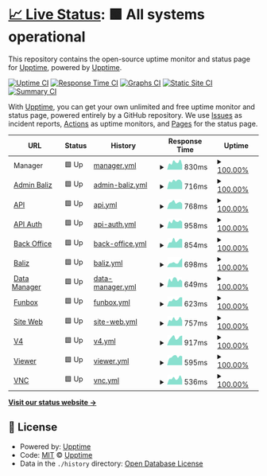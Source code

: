 # [📈 Live Status](https://demo.upptime.js.org): <!--live status--> **🟩 All systems operational**

This repository contains the open-source uptime monitor and status page for [Upptime](https://upptime.js.org), powered by [Upptime](https://github.com/upptime/upptime).

[![Uptime CI](https://github.com/nib216/upptime/workflows/Uptime%20CI/badge.svg)](https://github.com/nib216/upptime/actions?query=workflow%3A%22Uptime+CI%22)
[![Response Time CI](https://github.com/nib216/upptime/workflows/Response%20Time%20CI/badge.svg)](https://github.com/nib216/upptime/actions?query=workflow%3A%22Response+Time+CI%22)
[![Graphs CI](https://github.com/nib216/upptime/workflows/Graphs%20CI/badge.svg)](https://github.com/nib216/upptime/actions?query=workflow%3A%22Graphs+CI%22)
[![Static Site CI](https://github.com/nib216/upptime/workflows/Static%20Site%20CI/badge.svg)](https://github.com/nib216/upptime/actions?query=workflow%3A%22Static+Site+CI%22)
[![Summary CI](https://github.com/nib216/upptime/workflows/Summary%20CI/badge.svg)](https://github.com/nib216/upptime/actions?query=workflow%3A%22Summary+CI%22)

With [Upptime](https://upptime.js.org), you can get your own unlimited and free uptime monitor and status page, powered entirely by a GitHub repository. We use [Issues](https://github.com/upptime/upptime/issues) as incident reports, [Actions](https://github.com/nib216/upptime/actions) as uptime monitors, and [Pages](https://demo.upptime.js.org) for the status page.

<!--start: status pages-->
<!-- This summary is generated by Upptime (https://github.com/upptime/upptime) -->
<!-- Do not edit this manually, your changes will be overwritten -->
<!-- prettier-ignore -->
| URL | Status | History | Response Time | Uptime |
| --- | ------ | ------- | ------------- | ------ |
| <img alt="" src="https://icons.duckduckgo.com/ip3/null.ico" height="13"> Manager | 🟩 Up | [manager.yml](https://github.com/cartelmatic/upptime/commits/HEAD/history/manager.yml) | <details><summary><img alt="Response time graph" src="./graphs/manager/response-time-week.png" height="20"> 830ms</summary><br><a href="https://cartelmatic.github.io/upptime/history/manager"><img alt="Response time 856" src="https://img.shields.io/endpoint?url=https%3A%2F%2Fraw.githubusercontent.com%2Fcartelmatic%2Fupptime%2FHEAD%2Fapi%2Fmanager%2Fresponse-time.json"></a><br><a href="https://cartelmatic.github.io/upptime/history/manager"><img alt="24-hour response time 575" src="https://img.shields.io/endpoint?url=https%3A%2F%2Fraw.githubusercontent.com%2Fcartelmatic%2Fupptime%2FHEAD%2Fapi%2Fmanager%2Fresponse-time-day.json"></a><br><a href="https://cartelmatic.github.io/upptime/history/manager"><img alt="7-day response time 830" src="https://img.shields.io/endpoint?url=https%3A%2F%2Fraw.githubusercontent.com%2Fcartelmatic%2Fupptime%2FHEAD%2Fapi%2Fmanager%2Fresponse-time-week.json"></a><br><a href="https://cartelmatic.github.io/upptime/history/manager"><img alt="30-day response time 892" src="https://img.shields.io/endpoint?url=https%3A%2F%2Fraw.githubusercontent.com%2Fcartelmatic%2Fupptime%2FHEAD%2Fapi%2Fmanager%2Fresponse-time-month.json"></a><br><a href="https://cartelmatic.github.io/upptime/history/manager"><img alt="1-year response time 869" src="https://img.shields.io/endpoint?url=https%3A%2F%2Fraw.githubusercontent.com%2Fcartelmatic%2Fupptime%2FHEAD%2Fapi%2Fmanager%2Fresponse-time-year.json"></a></details> | <details><summary><a href="https://cartelmatic.github.io/upptime/history/manager">100.00%</a></summary><a href="https://cartelmatic.github.io/upptime/history/manager"><img alt="All-time uptime 99.44%" src="https://img.shields.io/endpoint?url=https%3A%2F%2Fraw.githubusercontent.com%2Fcartelmatic%2Fupptime%2FHEAD%2Fapi%2Fmanager%2Fuptime.json"></a><br><a href="https://cartelmatic.github.io/upptime/history/manager"><img alt="24-hour uptime 100.00%" src="https://img.shields.io/endpoint?url=https%3A%2F%2Fraw.githubusercontent.com%2Fcartelmatic%2Fupptime%2FHEAD%2Fapi%2Fmanager%2Fuptime-day.json"></a><br><a href="https://cartelmatic.github.io/upptime/history/manager"><img alt="7-day uptime 100.00%" src="https://img.shields.io/endpoint?url=https%3A%2F%2Fraw.githubusercontent.com%2Fcartelmatic%2Fupptime%2FHEAD%2Fapi%2Fmanager%2Fuptime-week.json"></a><br><a href="https://cartelmatic.github.io/upptime/history/manager"><img alt="30-day uptime 100.00%" src="https://img.shields.io/endpoint?url=https%3A%2F%2Fraw.githubusercontent.com%2Fcartelmatic%2Fupptime%2FHEAD%2Fapi%2Fmanager%2Fuptime-month.json"></a><br><a href="https://cartelmatic.github.io/upptime/history/manager"><img alt="1-year uptime 99.34%" src="https://img.shields.io/endpoint?url=https%3A%2F%2Fraw.githubusercontent.com%2Fcartelmatic%2Fupptime%2FHEAD%2Fapi%2Fmanager%2Fuptime-year.json"></a></details>
| <img alt="" src="https://icons.duckduckgo.com/ip3/admin-baliz.cartelmatic.com.ico" height="13"> [Admin Baliz](https://admin-baliz.cartelmatic.com/) | 🟩 Up | [admin-baliz.yml](https://github.com/cartelmatic/upptime/commits/HEAD/history/admin-baliz.yml) | <details><summary><img alt="Response time graph" src="./graphs/admin-baliz/response-time-week.png" height="20"> 716ms</summary><br><a href="https://cartelmatic.github.io/upptime/history/admin-baliz"><img alt="Response time 779" src="https://img.shields.io/endpoint?url=https%3A%2F%2Fraw.githubusercontent.com%2Fcartelmatic%2Fupptime%2FHEAD%2Fapi%2Fadmin-baliz%2Fresponse-time.json"></a><br><a href="https://cartelmatic.github.io/upptime/history/admin-baliz"><img alt="24-hour response time 575" src="https://img.shields.io/endpoint?url=https%3A%2F%2Fraw.githubusercontent.com%2Fcartelmatic%2Fupptime%2FHEAD%2Fapi%2Fadmin-baliz%2Fresponse-time-day.json"></a><br><a href="https://cartelmatic.github.io/upptime/history/admin-baliz"><img alt="7-day response time 716" src="https://img.shields.io/endpoint?url=https%3A%2F%2Fraw.githubusercontent.com%2Fcartelmatic%2Fupptime%2FHEAD%2Fapi%2Fadmin-baliz%2Fresponse-time-week.json"></a><br><a href="https://cartelmatic.github.io/upptime/history/admin-baliz"><img alt="30-day response time 774" src="https://img.shields.io/endpoint?url=https%3A%2F%2Fraw.githubusercontent.com%2Fcartelmatic%2Fupptime%2FHEAD%2Fapi%2Fadmin-baliz%2Fresponse-time-month.json"></a><br><a href="https://cartelmatic.github.io/upptime/history/admin-baliz"><img alt="1-year response time 779" src="https://img.shields.io/endpoint?url=https%3A%2F%2Fraw.githubusercontent.com%2Fcartelmatic%2Fupptime%2FHEAD%2Fapi%2Fadmin-baliz%2Fresponse-time-year.json"></a></details> | <details><summary><a href="https://cartelmatic.github.io/upptime/history/admin-baliz">100.00%</a></summary><a href="https://cartelmatic.github.io/upptime/history/admin-baliz"><img alt="All-time uptime 99.37%" src="https://img.shields.io/endpoint?url=https%3A%2F%2Fraw.githubusercontent.com%2Fcartelmatic%2Fupptime%2FHEAD%2Fapi%2Fadmin-baliz%2Fuptime.json"></a><br><a href="https://cartelmatic.github.io/upptime/history/admin-baliz"><img alt="24-hour uptime 100.00%" src="https://img.shields.io/endpoint?url=https%3A%2F%2Fraw.githubusercontent.com%2Fcartelmatic%2Fupptime%2FHEAD%2Fapi%2Fadmin-baliz%2Fuptime-day.json"></a><br><a href="https://cartelmatic.github.io/upptime/history/admin-baliz"><img alt="7-day uptime 100.00%" src="https://img.shields.io/endpoint?url=https%3A%2F%2Fraw.githubusercontent.com%2Fcartelmatic%2Fupptime%2FHEAD%2Fapi%2Fadmin-baliz%2Fuptime-week.json"></a><br><a href="https://cartelmatic.github.io/upptime/history/admin-baliz"><img alt="30-day uptime 100.00%" src="https://img.shields.io/endpoint?url=https%3A%2F%2Fraw.githubusercontent.com%2Fcartelmatic%2Fupptime%2FHEAD%2Fapi%2Fadmin-baliz%2Fuptime-month.json"></a><br><a href="https://cartelmatic.github.io/upptime/history/admin-baliz"><img alt="1-year uptime 99.28%" src="https://img.shields.io/endpoint?url=https%3A%2F%2Fraw.githubusercontent.com%2Fcartelmatic%2Fupptime%2FHEAD%2Fapi%2Fadmin-baliz%2Fuptime-year.json"></a></details>
| <img alt="" src="https://icons.duckduckgo.com/ip3/api.cartelmatic.com.ico" height="13"> [API](https://api.cartelmatic.com/APIDisponibilites/) | 🟩 Up | [api.yml](https://github.com/cartelmatic/upptime/commits/HEAD/history/api.yml) | <details><summary><img alt="Response time graph" src="./graphs/api/response-time-week.png" height="20"> 768ms</summary><br><a href="https://cartelmatic.github.io/upptime/history/api"><img alt="Response time 814" src="https://img.shields.io/endpoint?url=https%3A%2F%2Fraw.githubusercontent.com%2Fcartelmatic%2Fupptime%2FHEAD%2Fapi%2Fapi%2Fresponse-time.json"></a><br><a href="https://cartelmatic.github.io/upptime/history/api"><img alt="24-hour response time 621" src="https://img.shields.io/endpoint?url=https%3A%2F%2Fraw.githubusercontent.com%2Fcartelmatic%2Fupptime%2FHEAD%2Fapi%2Fapi%2Fresponse-time-day.json"></a><br><a href="https://cartelmatic.github.io/upptime/history/api"><img alt="7-day response time 768" src="https://img.shields.io/endpoint?url=https%3A%2F%2Fraw.githubusercontent.com%2Fcartelmatic%2Fupptime%2FHEAD%2Fapi%2Fapi%2Fresponse-time-week.json"></a><br><a href="https://cartelmatic.github.io/upptime/history/api"><img alt="30-day response time 755" src="https://img.shields.io/endpoint?url=https%3A%2F%2Fraw.githubusercontent.com%2Fcartelmatic%2Fupptime%2FHEAD%2Fapi%2Fapi%2Fresponse-time-month.json"></a><br><a href="https://cartelmatic.github.io/upptime/history/api"><img alt="1-year response time 763" src="https://img.shields.io/endpoint?url=https%3A%2F%2Fraw.githubusercontent.com%2Fcartelmatic%2Fupptime%2FHEAD%2Fapi%2Fapi%2Fresponse-time-year.json"></a></details> | <details><summary><a href="https://cartelmatic.github.io/upptime/history/api">100.00%</a></summary><a href="https://cartelmatic.github.io/upptime/history/api"><img alt="All-time uptime 99.43%" src="https://img.shields.io/endpoint?url=https%3A%2F%2Fraw.githubusercontent.com%2Fcartelmatic%2Fupptime%2FHEAD%2Fapi%2Fapi%2Fuptime.json"></a><br><a href="https://cartelmatic.github.io/upptime/history/api"><img alt="24-hour uptime 100.00%" src="https://img.shields.io/endpoint?url=https%3A%2F%2Fraw.githubusercontent.com%2Fcartelmatic%2Fupptime%2FHEAD%2Fapi%2Fapi%2Fuptime-day.json"></a><br><a href="https://cartelmatic.github.io/upptime/history/api"><img alt="7-day uptime 100.00%" src="https://img.shields.io/endpoint?url=https%3A%2F%2Fraw.githubusercontent.com%2Fcartelmatic%2Fupptime%2FHEAD%2Fapi%2Fapi%2Fuptime-week.json"></a><br><a href="https://cartelmatic.github.io/upptime/history/api"><img alt="30-day uptime 100.00%" src="https://img.shields.io/endpoint?url=https%3A%2F%2Fraw.githubusercontent.com%2Fcartelmatic%2Fupptime%2FHEAD%2Fapi%2Fapi%2Fuptime-month.json"></a><br><a href="https://cartelmatic.github.io/upptime/history/api"><img alt="1-year uptime 99.35%" src="https://img.shields.io/endpoint?url=https%3A%2F%2Fraw.githubusercontent.com%2Fcartelmatic%2Fupptime%2FHEAD%2Fapi%2Fapi%2Fuptime-year.json"></a></details>
| <img alt="" src="https://icons.duckduckgo.com/ip3/api-auth.cartelmatic.com.ico" height="13"> [API Auth](https://api-auth.cartelmatic.com/docs) | 🟩 Up | [api-auth.yml](https://github.com/cartelmatic/upptime/commits/HEAD/history/api-auth.yml) | <details><summary><img alt="Response time graph" src="./graphs/api-auth/response-time-week.png" height="20"> 958ms</summary><br><a href="https://cartelmatic.github.io/upptime/history/api-auth"><img alt="Response time 1034" src="https://img.shields.io/endpoint?url=https%3A%2F%2Fraw.githubusercontent.com%2Fcartelmatic%2Fupptime%2FHEAD%2Fapi%2Fapi-auth%2Fresponse-time.json"></a><br><a href="https://cartelmatic.github.io/upptime/history/api-auth"><img alt="24-hour response time 878" src="https://img.shields.io/endpoint?url=https%3A%2F%2Fraw.githubusercontent.com%2Fcartelmatic%2Fupptime%2FHEAD%2Fapi%2Fapi-auth%2Fresponse-time-day.json"></a><br><a href="https://cartelmatic.github.io/upptime/history/api-auth"><img alt="7-day response time 958" src="https://img.shields.io/endpoint?url=https%3A%2F%2Fraw.githubusercontent.com%2Fcartelmatic%2Fupptime%2FHEAD%2Fapi%2Fapi-auth%2Fresponse-time-week.json"></a><br><a href="https://cartelmatic.github.io/upptime/history/api-auth"><img alt="30-day response time 1070" src="https://img.shields.io/endpoint?url=https%3A%2F%2Fraw.githubusercontent.com%2Fcartelmatic%2Fupptime%2FHEAD%2Fapi%2Fapi-auth%2Fresponse-time-month.json"></a><br><a href="https://cartelmatic.github.io/upptime/history/api-auth"><img alt="1-year response time 1018" src="https://img.shields.io/endpoint?url=https%3A%2F%2Fraw.githubusercontent.com%2Fcartelmatic%2Fupptime%2FHEAD%2Fapi%2Fapi-auth%2Fresponse-time-year.json"></a></details> | <details><summary><a href="https://cartelmatic.github.io/upptime/history/api-auth">100.00%</a></summary><a href="https://cartelmatic.github.io/upptime/history/api-auth"><img alt="All-time uptime 99.43%" src="https://img.shields.io/endpoint?url=https%3A%2F%2Fraw.githubusercontent.com%2Fcartelmatic%2Fupptime%2FHEAD%2Fapi%2Fapi-auth%2Fuptime.json"></a><br><a href="https://cartelmatic.github.io/upptime/history/api-auth"><img alt="24-hour uptime 100.00%" src="https://img.shields.io/endpoint?url=https%3A%2F%2Fraw.githubusercontent.com%2Fcartelmatic%2Fupptime%2FHEAD%2Fapi%2Fapi-auth%2Fuptime-day.json"></a><br><a href="https://cartelmatic.github.io/upptime/history/api-auth"><img alt="7-day uptime 100.00%" src="https://img.shields.io/endpoint?url=https%3A%2F%2Fraw.githubusercontent.com%2Fcartelmatic%2Fupptime%2FHEAD%2Fapi%2Fapi-auth%2Fuptime-week.json"></a><br><a href="https://cartelmatic.github.io/upptime/history/api-auth"><img alt="30-day uptime 100.00%" src="https://img.shields.io/endpoint?url=https%3A%2F%2Fraw.githubusercontent.com%2Fcartelmatic%2Fupptime%2FHEAD%2Fapi%2Fapi-auth%2Fuptime-month.json"></a><br><a href="https://cartelmatic.github.io/upptime/history/api-auth"><img alt="1-year uptime 99.34%" src="https://img.shields.io/endpoint?url=https%3A%2F%2Fraw.githubusercontent.com%2Fcartelmatic%2Fupptime%2FHEAD%2Fapi%2Fapi-auth%2Fuptime-year.json"></a></details>
| <img alt="" src="https://icons.duckduckgo.com/ip3/bo.cartelmatic.com.ico" height="13"> [Back Office](https://bo.cartelmatic.com/) | 🟩 Up | [back-office.yml](https://github.com/cartelmatic/upptime/commits/HEAD/history/back-office.yml) | <details><summary><img alt="Response time graph" src="./graphs/back-office/response-time-week.png" height="20"> 854ms</summary><br><a href="https://cartelmatic.github.io/upptime/history/back-office"><img alt="Response time 817" src="https://img.shields.io/endpoint?url=https%3A%2F%2Fraw.githubusercontent.com%2Fcartelmatic%2Fupptime%2FHEAD%2Fapi%2Fback-office%2Fresponse-time.json"></a><br><a href="https://cartelmatic.github.io/upptime/history/back-office"><img alt="24-hour response time 1004" src="https://img.shields.io/endpoint?url=https%3A%2F%2Fraw.githubusercontent.com%2Fcartelmatic%2Fupptime%2FHEAD%2Fapi%2Fback-office%2Fresponse-time-day.json"></a><br><a href="https://cartelmatic.github.io/upptime/history/back-office"><img alt="7-day response time 854" src="https://img.shields.io/endpoint?url=https%3A%2F%2Fraw.githubusercontent.com%2Fcartelmatic%2Fupptime%2FHEAD%2Fapi%2Fback-office%2Fresponse-time-week.json"></a><br><a href="https://cartelmatic.github.io/upptime/history/back-office"><img alt="30-day response time 876" src="https://img.shields.io/endpoint?url=https%3A%2F%2Fraw.githubusercontent.com%2Fcartelmatic%2Fupptime%2FHEAD%2Fapi%2Fback-office%2Fresponse-time-month.json"></a><br><a href="https://cartelmatic.github.io/upptime/history/back-office"><img alt="1-year response time 813" src="https://img.shields.io/endpoint?url=https%3A%2F%2Fraw.githubusercontent.com%2Fcartelmatic%2Fupptime%2FHEAD%2Fapi%2Fback-office%2Fresponse-time-year.json"></a></details> | <details><summary><a href="https://cartelmatic.github.io/upptime/history/back-office">100.00%</a></summary><a href="https://cartelmatic.github.io/upptime/history/back-office"><img alt="All-time uptime 99.44%" src="https://img.shields.io/endpoint?url=https%3A%2F%2Fraw.githubusercontent.com%2Fcartelmatic%2Fupptime%2FHEAD%2Fapi%2Fback-office%2Fuptime.json"></a><br><a href="https://cartelmatic.github.io/upptime/history/back-office"><img alt="24-hour uptime 100.00%" src="https://img.shields.io/endpoint?url=https%3A%2F%2Fraw.githubusercontent.com%2Fcartelmatic%2Fupptime%2FHEAD%2Fapi%2Fback-office%2Fuptime-day.json"></a><br><a href="https://cartelmatic.github.io/upptime/history/back-office"><img alt="7-day uptime 100.00%" src="https://img.shields.io/endpoint?url=https%3A%2F%2Fraw.githubusercontent.com%2Fcartelmatic%2Fupptime%2FHEAD%2Fapi%2Fback-office%2Fuptime-week.json"></a><br><a href="https://cartelmatic.github.io/upptime/history/back-office"><img alt="30-day uptime 100.00%" src="https://img.shields.io/endpoint?url=https%3A%2F%2Fraw.githubusercontent.com%2Fcartelmatic%2Fupptime%2FHEAD%2Fapi%2Fback-office%2Fuptime-month.json"></a><br><a href="https://cartelmatic.github.io/upptime/history/back-office"><img alt="1-year uptime 99.36%" src="https://img.shields.io/endpoint?url=https%3A%2F%2Fraw.githubusercontent.com%2Fcartelmatic%2Fupptime%2FHEAD%2Fapi%2Fback-office%2Fuptime-year.json"></a></details>
| <img alt="" src="https://icons.duckduckgo.com/ip3/baliz.cartelmatic.com.ico" height="13"> [Baliz](https://baliz.cartelmatic.com/) | 🟩 Up | [baliz.yml](https://github.com/cartelmatic/upptime/commits/HEAD/history/baliz.yml) | <details><summary><img alt="Response time graph" src="./graphs/baliz/response-time-week.png" height="20"> 698ms</summary><br><a href="https://cartelmatic.github.io/upptime/history/baliz"><img alt="Response time 692" src="https://img.shields.io/endpoint?url=https%3A%2F%2Fraw.githubusercontent.com%2Fcartelmatic%2Fupptime%2FHEAD%2Fapi%2Fbaliz%2Fresponse-time.json"></a><br><a href="https://cartelmatic.github.io/upptime/history/baliz"><img alt="24-hour response time 1224" src="https://img.shields.io/endpoint?url=https%3A%2F%2Fraw.githubusercontent.com%2Fcartelmatic%2Fupptime%2FHEAD%2Fapi%2Fbaliz%2Fresponse-time-day.json"></a><br><a href="https://cartelmatic.github.io/upptime/history/baliz"><img alt="7-day response time 698" src="https://img.shields.io/endpoint?url=https%3A%2F%2Fraw.githubusercontent.com%2Fcartelmatic%2Fupptime%2FHEAD%2Fapi%2Fbaliz%2Fresponse-time-week.json"></a><br><a href="https://cartelmatic.github.io/upptime/history/baliz"><img alt="30-day response time 706" src="https://img.shields.io/endpoint?url=https%3A%2F%2Fraw.githubusercontent.com%2Fcartelmatic%2Fupptime%2FHEAD%2Fapi%2Fbaliz%2Fresponse-time-month.json"></a><br><a href="https://cartelmatic.github.io/upptime/history/baliz"><img alt="1-year response time 702" src="https://img.shields.io/endpoint?url=https%3A%2F%2Fraw.githubusercontent.com%2Fcartelmatic%2Fupptime%2FHEAD%2Fapi%2Fbaliz%2Fresponse-time-year.json"></a></details> | <details><summary><a href="https://cartelmatic.github.io/upptime/history/baliz">100.00%</a></summary><a href="https://cartelmatic.github.io/upptime/history/baliz"><img alt="All-time uptime 99.45%" src="https://img.shields.io/endpoint?url=https%3A%2F%2Fraw.githubusercontent.com%2Fcartelmatic%2Fupptime%2FHEAD%2Fapi%2Fbaliz%2Fuptime.json"></a><br><a href="https://cartelmatic.github.io/upptime/history/baliz"><img alt="24-hour uptime 100.00%" src="https://img.shields.io/endpoint?url=https%3A%2F%2Fraw.githubusercontent.com%2Fcartelmatic%2Fupptime%2FHEAD%2Fapi%2Fbaliz%2Fuptime-day.json"></a><br><a href="https://cartelmatic.github.io/upptime/history/baliz"><img alt="7-day uptime 100.00%" src="https://img.shields.io/endpoint?url=https%3A%2F%2Fraw.githubusercontent.com%2Fcartelmatic%2Fupptime%2FHEAD%2Fapi%2Fbaliz%2Fuptime-week.json"></a><br><a href="https://cartelmatic.github.io/upptime/history/baliz"><img alt="30-day uptime 100.00%" src="https://img.shields.io/endpoint?url=https%3A%2F%2Fraw.githubusercontent.com%2Fcartelmatic%2Fupptime%2FHEAD%2Fapi%2Fbaliz%2Fuptime-month.json"></a><br><a href="https://cartelmatic.github.io/upptime/history/baliz"><img alt="1-year uptime 99.35%" src="https://img.shields.io/endpoint?url=https%3A%2F%2Fraw.githubusercontent.com%2Fcartelmatic%2Fupptime%2FHEAD%2Fapi%2Fbaliz%2Fuptime-year.json"></a></details>
| <img alt="" src="https://icons.duckduckgo.com/ip3/data-manager.cartelmatic.com.ico" height="13"> [Data Manager](https://data-manager.cartelmatic.com/) | 🟩 Up | [data-manager.yml](https://github.com/cartelmatic/upptime/commits/HEAD/history/data-manager.yml) | <details><summary><img alt="Response time graph" src="./graphs/data-manager/response-time-week.png" height="20"> 649ms</summary><br><a href="https://cartelmatic.github.io/upptime/history/data-manager"><img alt="Response time 652" src="https://img.shields.io/endpoint?url=https%3A%2F%2Fraw.githubusercontent.com%2Fcartelmatic%2Fupptime%2FHEAD%2Fapi%2Fdata-manager%2Fresponse-time.json"></a><br><a href="https://cartelmatic.github.io/upptime/history/data-manager"><img alt="24-hour response time 498" src="https://img.shields.io/endpoint?url=https%3A%2F%2Fraw.githubusercontent.com%2Fcartelmatic%2Fupptime%2FHEAD%2Fapi%2Fdata-manager%2Fresponse-time-day.json"></a><br><a href="https://cartelmatic.github.io/upptime/history/data-manager"><img alt="7-day response time 649" src="https://img.shields.io/endpoint?url=https%3A%2F%2Fraw.githubusercontent.com%2Fcartelmatic%2Fupptime%2FHEAD%2Fapi%2Fdata-manager%2Fresponse-time-week.json"></a><br><a href="https://cartelmatic.github.io/upptime/history/data-manager"><img alt="30-day response time 673" src="https://img.shields.io/endpoint?url=https%3A%2F%2Fraw.githubusercontent.com%2Fcartelmatic%2Fupptime%2FHEAD%2Fapi%2Fdata-manager%2Fresponse-time-month.json"></a><br><a href="https://cartelmatic.github.io/upptime/history/data-manager"><img alt="1-year response time 655" src="https://img.shields.io/endpoint?url=https%3A%2F%2Fraw.githubusercontent.com%2Fcartelmatic%2Fupptime%2FHEAD%2Fapi%2Fdata-manager%2Fresponse-time-year.json"></a></details> | <details><summary><a href="https://cartelmatic.github.io/upptime/history/data-manager">100.00%</a></summary><a href="https://cartelmatic.github.io/upptime/history/data-manager"><img alt="All-time uptime 99.41%" src="https://img.shields.io/endpoint?url=https%3A%2F%2Fraw.githubusercontent.com%2Fcartelmatic%2Fupptime%2FHEAD%2Fapi%2Fdata-manager%2Fuptime.json"></a><br><a href="https://cartelmatic.github.io/upptime/history/data-manager"><img alt="24-hour uptime 100.00%" src="https://img.shields.io/endpoint?url=https%3A%2F%2Fraw.githubusercontent.com%2Fcartelmatic%2Fupptime%2FHEAD%2Fapi%2Fdata-manager%2Fuptime-day.json"></a><br><a href="https://cartelmatic.github.io/upptime/history/data-manager"><img alt="7-day uptime 100.00%" src="https://img.shields.io/endpoint?url=https%3A%2F%2Fraw.githubusercontent.com%2Fcartelmatic%2Fupptime%2FHEAD%2Fapi%2Fdata-manager%2Fuptime-week.json"></a><br><a href="https://cartelmatic.github.io/upptime/history/data-manager"><img alt="30-day uptime 100.00%" src="https://img.shields.io/endpoint?url=https%3A%2F%2Fraw.githubusercontent.com%2Fcartelmatic%2Fupptime%2FHEAD%2Fapi%2Fdata-manager%2Fuptime-month.json"></a><br><a href="https://cartelmatic.github.io/upptime/history/data-manager"><img alt="1-year uptime 99.29%" src="https://img.shields.io/endpoint?url=https%3A%2F%2Fraw.githubusercontent.com%2Fcartelmatic%2Fupptime%2FHEAD%2Fapi%2Fdata-manager%2Fuptime-year.json"></a></details>
| <img alt="" src="https://icons.duckduckgo.com/ip3/funbox.cartelmatic.com.ico" height="13"> [Funbox](https://funbox.cartelmatic.com/) | 🟩 Up | [funbox.yml](https://github.com/cartelmatic/upptime/commits/HEAD/history/funbox.yml) | <details><summary><img alt="Response time graph" src="./graphs/funbox/response-time-week.png" height="20"> 623ms</summary><br><a href="https://cartelmatic.github.io/upptime/history/funbox"><img alt="Response time 648" src="https://img.shields.io/endpoint?url=https%3A%2F%2Fraw.githubusercontent.com%2Fcartelmatic%2Fupptime%2FHEAD%2Fapi%2Ffunbox%2Fresponse-time.json"></a><br><a href="https://cartelmatic.github.io/upptime/history/funbox"><img alt="24-hour response time 806" src="https://img.shields.io/endpoint?url=https%3A%2F%2Fraw.githubusercontent.com%2Fcartelmatic%2Fupptime%2FHEAD%2Fapi%2Ffunbox%2Fresponse-time-day.json"></a><br><a href="https://cartelmatic.github.io/upptime/history/funbox"><img alt="7-day response time 623" src="https://img.shields.io/endpoint?url=https%3A%2F%2Fraw.githubusercontent.com%2Fcartelmatic%2Fupptime%2FHEAD%2Fapi%2Ffunbox%2Fresponse-time-week.json"></a><br><a href="https://cartelmatic.github.io/upptime/history/funbox"><img alt="30-day response time 712" src="https://img.shields.io/endpoint?url=https%3A%2F%2Fraw.githubusercontent.com%2Fcartelmatic%2Fupptime%2FHEAD%2Fapi%2Ffunbox%2Fresponse-time-month.json"></a><br><a href="https://cartelmatic.github.io/upptime/history/funbox"><img alt="1-year response time 655" src="https://img.shields.io/endpoint?url=https%3A%2F%2Fraw.githubusercontent.com%2Fcartelmatic%2Fupptime%2FHEAD%2Fapi%2Ffunbox%2Fresponse-time-year.json"></a></details> | <details><summary><a href="https://cartelmatic.github.io/upptime/history/funbox">100.00%</a></summary><a href="https://cartelmatic.github.io/upptime/history/funbox"><img alt="All-time uptime 99.45%" src="https://img.shields.io/endpoint?url=https%3A%2F%2Fraw.githubusercontent.com%2Fcartelmatic%2Fupptime%2FHEAD%2Fapi%2Ffunbox%2Fuptime.json"></a><br><a href="https://cartelmatic.github.io/upptime/history/funbox"><img alt="24-hour uptime 100.00%" src="https://img.shields.io/endpoint?url=https%3A%2F%2Fraw.githubusercontent.com%2Fcartelmatic%2Fupptime%2FHEAD%2Fapi%2Ffunbox%2Fuptime-day.json"></a><br><a href="https://cartelmatic.github.io/upptime/history/funbox"><img alt="7-day uptime 100.00%" src="https://img.shields.io/endpoint?url=https%3A%2F%2Fraw.githubusercontent.com%2Fcartelmatic%2Fupptime%2FHEAD%2Fapi%2Ffunbox%2Fuptime-week.json"></a><br><a href="https://cartelmatic.github.io/upptime/history/funbox"><img alt="30-day uptime 100.00%" src="https://img.shields.io/endpoint?url=https%3A%2F%2Fraw.githubusercontent.com%2Fcartelmatic%2Fupptime%2FHEAD%2Fapi%2Ffunbox%2Fuptime-month.json"></a><br><a href="https://cartelmatic.github.io/upptime/history/funbox"><img alt="1-year uptime 99.36%" src="https://img.shields.io/endpoint?url=https%3A%2F%2Fraw.githubusercontent.com%2Fcartelmatic%2Fupptime%2FHEAD%2Fapi%2Ffunbox%2Fuptime-year.json"></a></details>
| <img alt="" src="https://icons.duckduckgo.com/ip3/www.cartelmatic.com.ico" height="13"> [Site Web](https://www.cartelmatic.com/) | 🟩 Up | [site-web.yml](https://github.com/cartelmatic/upptime/commits/HEAD/history/site-web.yml) | <details><summary><img alt="Response time graph" src="./graphs/site-web/response-time-week.png" height="20"> 757ms</summary><br><a href="https://cartelmatic.github.io/upptime/history/site-web"><img alt="Response time 786" src="https://img.shields.io/endpoint?url=https%3A%2F%2Fraw.githubusercontent.com%2Fcartelmatic%2Fupptime%2FHEAD%2Fapi%2Fsite-web%2Fresponse-time.json"></a><br><a href="https://cartelmatic.github.io/upptime/history/site-web"><img alt="24-hour response time 628" src="https://img.shields.io/endpoint?url=https%3A%2F%2Fraw.githubusercontent.com%2Fcartelmatic%2Fupptime%2FHEAD%2Fapi%2Fsite-web%2Fresponse-time-day.json"></a><br><a href="https://cartelmatic.github.io/upptime/history/site-web"><img alt="7-day response time 757" src="https://img.shields.io/endpoint?url=https%3A%2F%2Fraw.githubusercontent.com%2Fcartelmatic%2Fupptime%2FHEAD%2Fapi%2Fsite-web%2Fresponse-time-week.json"></a><br><a href="https://cartelmatic.github.io/upptime/history/site-web"><img alt="30-day response time 783" src="https://img.shields.io/endpoint?url=https%3A%2F%2Fraw.githubusercontent.com%2Fcartelmatic%2Fupptime%2FHEAD%2Fapi%2Fsite-web%2Fresponse-time-month.json"></a><br><a href="https://cartelmatic.github.io/upptime/history/site-web"><img alt="1-year response time 769" src="https://img.shields.io/endpoint?url=https%3A%2F%2Fraw.githubusercontent.com%2Fcartelmatic%2Fupptime%2FHEAD%2Fapi%2Fsite-web%2Fresponse-time-year.json"></a></details> | <details><summary><a href="https://cartelmatic.github.io/upptime/history/site-web">100.00%</a></summary><a href="https://cartelmatic.github.io/upptime/history/site-web"><img alt="All-time uptime 99.98%" src="https://img.shields.io/endpoint?url=https%3A%2F%2Fraw.githubusercontent.com%2Fcartelmatic%2Fupptime%2FHEAD%2Fapi%2Fsite-web%2Fuptime.json"></a><br><a href="https://cartelmatic.github.io/upptime/history/site-web"><img alt="24-hour uptime 100.00%" src="https://img.shields.io/endpoint?url=https%3A%2F%2Fraw.githubusercontent.com%2Fcartelmatic%2Fupptime%2FHEAD%2Fapi%2Fsite-web%2Fuptime-day.json"></a><br><a href="https://cartelmatic.github.io/upptime/history/site-web"><img alt="7-day uptime 100.00%" src="https://img.shields.io/endpoint?url=https%3A%2F%2Fraw.githubusercontent.com%2Fcartelmatic%2Fupptime%2FHEAD%2Fapi%2Fsite-web%2Fuptime-week.json"></a><br><a href="https://cartelmatic.github.io/upptime/history/site-web"><img alt="30-day uptime 100.00%" src="https://img.shields.io/endpoint?url=https%3A%2F%2Fraw.githubusercontent.com%2Fcartelmatic%2Fupptime%2FHEAD%2Fapi%2Fsite-web%2Fuptime-month.json"></a><br><a href="https://cartelmatic.github.io/upptime/history/site-web"><img alt="1-year uptime 99.97%" src="https://img.shields.io/endpoint?url=https%3A%2F%2Fraw.githubusercontent.com%2Fcartelmatic%2Fupptime%2FHEAD%2Fapi%2Fsite-web%2Fuptime-year.json"></a></details>
| <img alt="" src="https://icons.duckduckgo.com/ip3/v4.cartelmatic.com.ico" height="13"> [V4](https://v4.cartelmatic.com/ABRN01COS001FR31000/Client/index.php) | 🟩 Up | [v4.yml](https://github.com/cartelmatic/upptime/commits/HEAD/history/v4.yml) | <details><summary><img alt="Response time graph" src="./graphs/v4/response-time-week.png" height="20"> 917ms</summary><br><a href="https://cartelmatic.github.io/upptime/history/v4"><img alt="Response time 1304" src="https://img.shields.io/endpoint?url=https%3A%2F%2Fraw.githubusercontent.com%2Fcartelmatic%2Fupptime%2FHEAD%2Fapi%2Fv4%2Fresponse-time.json"></a><br><a href="https://cartelmatic.github.io/upptime/history/v4"><img alt="24-hour response time 1160" src="https://img.shields.io/endpoint?url=https%3A%2F%2Fraw.githubusercontent.com%2Fcartelmatic%2Fupptime%2FHEAD%2Fapi%2Fv4%2Fresponse-time-day.json"></a><br><a href="https://cartelmatic.github.io/upptime/history/v4"><img alt="7-day response time 917" src="https://img.shields.io/endpoint?url=https%3A%2F%2Fraw.githubusercontent.com%2Fcartelmatic%2Fupptime%2FHEAD%2Fapi%2Fv4%2Fresponse-time-week.json"></a><br><a href="https://cartelmatic.github.io/upptime/history/v4"><img alt="30-day response time 968" src="https://img.shields.io/endpoint?url=https%3A%2F%2Fraw.githubusercontent.com%2Fcartelmatic%2Fupptime%2FHEAD%2Fapi%2Fv4%2Fresponse-time-month.json"></a><br><a href="https://cartelmatic.github.io/upptime/history/v4"><img alt="1-year response time 1448" src="https://img.shields.io/endpoint?url=https%3A%2F%2Fraw.githubusercontent.com%2Fcartelmatic%2Fupptime%2FHEAD%2Fapi%2Fv4%2Fresponse-time-year.json"></a></details> | <details><summary><a href="https://cartelmatic.github.io/upptime/history/v4">100.00%</a></summary><a href="https://cartelmatic.github.io/upptime/history/v4"><img alt="All-time uptime 99.29%" src="https://img.shields.io/endpoint?url=https%3A%2F%2Fraw.githubusercontent.com%2Fcartelmatic%2Fupptime%2FHEAD%2Fapi%2Fv4%2Fuptime.json"></a><br><a href="https://cartelmatic.github.io/upptime/history/v4"><img alt="24-hour uptime 100.00%" src="https://img.shields.io/endpoint?url=https%3A%2F%2Fraw.githubusercontent.com%2Fcartelmatic%2Fupptime%2FHEAD%2Fapi%2Fv4%2Fuptime-day.json"></a><br><a href="https://cartelmatic.github.io/upptime/history/v4"><img alt="7-day uptime 100.00%" src="https://img.shields.io/endpoint?url=https%3A%2F%2Fraw.githubusercontent.com%2Fcartelmatic%2Fupptime%2FHEAD%2Fapi%2Fv4%2Fuptime-week.json"></a><br><a href="https://cartelmatic.github.io/upptime/history/v4"><img alt="30-day uptime 100.00%" src="https://img.shields.io/endpoint?url=https%3A%2F%2Fraw.githubusercontent.com%2Fcartelmatic%2Fupptime%2FHEAD%2Fapi%2Fv4%2Fuptime-month.json"></a><br><a href="https://cartelmatic.github.io/upptime/history/v4"><img alt="1-year uptime 99.23%" src="https://img.shields.io/endpoint?url=https%3A%2F%2Fraw.githubusercontent.com%2Fcartelmatic%2Fupptime%2FHEAD%2Fapi%2Fv4%2Fuptime-year.json"></a></details>
| <img alt="" src="https://icons.duckduckgo.com/ip3/viewer.cartelmatic.com.ico" height="13"> [Viewer](https://viewer.cartelmatic.com/) | 🟩 Up | [viewer.yml](https://github.com/cartelmatic/upptime/commits/HEAD/history/viewer.yml) | <details><summary><img alt="Response time graph" src="./graphs/viewer/response-time-week.png" height="20"> 595ms</summary><br><a href="https://cartelmatic.github.io/upptime/history/viewer"><img alt="Response time 604" src="https://img.shields.io/endpoint?url=https%3A%2F%2Fraw.githubusercontent.com%2Fcartelmatic%2Fupptime%2FHEAD%2Fapi%2Fviewer%2Fresponse-time.json"></a><br><a href="https://cartelmatic.github.io/upptime/history/viewer"><img alt="24-hour response time 617" src="https://img.shields.io/endpoint?url=https%3A%2F%2Fraw.githubusercontent.com%2Fcartelmatic%2Fupptime%2FHEAD%2Fapi%2Fviewer%2Fresponse-time-day.json"></a><br><a href="https://cartelmatic.github.io/upptime/history/viewer"><img alt="7-day response time 595" src="https://img.shields.io/endpoint?url=https%3A%2F%2Fraw.githubusercontent.com%2Fcartelmatic%2Fupptime%2FHEAD%2Fapi%2Fviewer%2Fresponse-time-week.json"></a><br><a href="https://cartelmatic.github.io/upptime/history/viewer"><img alt="30-day response time 635" src="https://img.shields.io/endpoint?url=https%3A%2F%2Fraw.githubusercontent.com%2Fcartelmatic%2Fupptime%2FHEAD%2Fapi%2Fviewer%2Fresponse-time-month.json"></a><br><a href="https://cartelmatic.github.io/upptime/history/viewer"><img alt="1-year response time 600" src="https://img.shields.io/endpoint?url=https%3A%2F%2Fraw.githubusercontent.com%2Fcartelmatic%2Fupptime%2FHEAD%2Fapi%2Fviewer%2Fresponse-time-year.json"></a></details> | <details><summary><a href="https://cartelmatic.github.io/upptime/history/viewer">100.00%</a></summary><a href="https://cartelmatic.github.io/upptime/history/viewer"><img alt="All-time uptime 99.46%" src="https://img.shields.io/endpoint?url=https%3A%2F%2Fraw.githubusercontent.com%2Fcartelmatic%2Fupptime%2FHEAD%2Fapi%2Fviewer%2Fuptime.json"></a><br><a href="https://cartelmatic.github.io/upptime/history/viewer"><img alt="24-hour uptime 100.00%" src="https://img.shields.io/endpoint?url=https%3A%2F%2Fraw.githubusercontent.com%2Fcartelmatic%2Fupptime%2FHEAD%2Fapi%2Fviewer%2Fuptime-day.json"></a><br><a href="https://cartelmatic.github.io/upptime/history/viewer"><img alt="7-day uptime 100.00%" src="https://img.shields.io/endpoint?url=https%3A%2F%2Fraw.githubusercontent.com%2Fcartelmatic%2Fupptime%2FHEAD%2Fapi%2Fviewer%2Fuptime-week.json"></a><br><a href="https://cartelmatic.github.io/upptime/history/viewer"><img alt="30-day uptime 100.00%" src="https://img.shields.io/endpoint?url=https%3A%2F%2Fraw.githubusercontent.com%2Fcartelmatic%2Fupptime%2FHEAD%2Fapi%2Fviewer%2Fuptime-month.json"></a><br><a href="https://cartelmatic.github.io/upptime/history/viewer"><img alt="1-year uptime 99.36%" src="https://img.shields.io/endpoint?url=https%3A%2F%2Fraw.githubusercontent.com%2Fcartelmatic%2Fupptime%2FHEAD%2Fapi%2Fviewer%2Fuptime-year.json"></a></details>
| <img alt="" src="https://icons.duckduckgo.com/ip3/vnc.cartelmatic.com.ico" height="13"> [VNC](https://vnc.cartelmatic.com/) | 🟩 Up | [vnc.yml](https://github.com/cartelmatic/upptime/commits/HEAD/history/vnc.yml) | <details><summary><img alt="Response time graph" src="./graphs/vnc/response-time-week.png" height="20"> 536ms</summary><br><a href="https://cartelmatic.github.io/upptime/history/vnc"><img alt="Response time 612" src="https://img.shields.io/endpoint?url=https%3A%2F%2Fraw.githubusercontent.com%2Fcartelmatic%2Fupptime%2FHEAD%2Fapi%2Fvnc%2Fresponse-time.json"></a><br><a href="https://cartelmatic.github.io/upptime/history/vnc"><img alt="24-hour response time 408" src="https://img.shields.io/endpoint?url=https%3A%2F%2Fraw.githubusercontent.com%2Fcartelmatic%2Fupptime%2FHEAD%2Fapi%2Fvnc%2Fresponse-time-day.json"></a><br><a href="https://cartelmatic.github.io/upptime/history/vnc"><img alt="7-day response time 536" src="https://img.shields.io/endpoint?url=https%3A%2F%2Fraw.githubusercontent.com%2Fcartelmatic%2Fupptime%2FHEAD%2Fapi%2Fvnc%2Fresponse-time-week.json"></a><br><a href="https://cartelmatic.github.io/upptime/history/vnc"><img alt="30-day response time 619" src="https://img.shields.io/endpoint?url=https%3A%2F%2Fraw.githubusercontent.com%2Fcartelmatic%2Fupptime%2FHEAD%2Fapi%2Fvnc%2Fresponse-time-month.json"></a><br><a href="https://cartelmatic.github.io/upptime/history/vnc"><img alt="1-year response time 615" src="https://img.shields.io/endpoint?url=https%3A%2F%2Fraw.githubusercontent.com%2Fcartelmatic%2Fupptime%2FHEAD%2Fapi%2Fvnc%2Fresponse-time-year.json"></a></details> | <details><summary><a href="https://cartelmatic.github.io/upptime/history/vnc">100.00%</a></summary><a href="https://cartelmatic.github.io/upptime/history/vnc"><img alt="All-time uptime 99.46%" src="https://img.shields.io/endpoint?url=https%3A%2F%2Fraw.githubusercontent.com%2Fcartelmatic%2Fupptime%2FHEAD%2Fapi%2Fvnc%2Fuptime.json"></a><br><a href="https://cartelmatic.github.io/upptime/history/vnc"><img alt="24-hour uptime 100.00%" src="https://img.shields.io/endpoint?url=https%3A%2F%2Fraw.githubusercontent.com%2Fcartelmatic%2Fupptime%2FHEAD%2Fapi%2Fvnc%2Fuptime-day.json"></a><br><a href="https://cartelmatic.github.io/upptime/history/vnc"><img alt="7-day uptime 100.00%" src="https://img.shields.io/endpoint?url=https%3A%2F%2Fraw.githubusercontent.com%2Fcartelmatic%2Fupptime%2FHEAD%2Fapi%2Fvnc%2Fuptime-week.json"></a><br><a href="https://cartelmatic.github.io/upptime/history/vnc"><img alt="30-day uptime 100.00%" src="https://img.shields.io/endpoint?url=https%3A%2F%2Fraw.githubusercontent.com%2Fcartelmatic%2Fupptime%2FHEAD%2Fapi%2Fvnc%2Fuptime-month.json"></a><br><a href="https://cartelmatic.github.io/upptime/history/vnc"><img alt="1-year uptime 99.36%" src="https://img.shields.io/endpoint?url=https%3A%2F%2Fraw.githubusercontent.com%2Fcartelmatic%2Fupptime%2FHEAD%2Fapi%2Fvnc%2Fuptime-year.json"></a></details>

<!--end: status pages-->

[**Visit our status website →**](https://demo.upptime.js.org)

## 📄 License

- Powered by: [Upptime](https://github.com/upptime/upptime)
- Code: [MIT](./LICENSE) © [Upptime](https://upptime.js.org)
- Data in the `./history` directory: [Open Database License](https://opendatacommons.org/licenses/odbl/1-0/)
